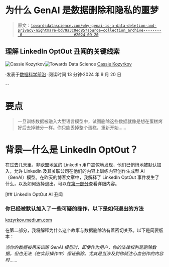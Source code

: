 # 为什么 GenAI 是数据删除和隐私的噩梦

> 原文：[`towardsdatascience.com/why-genai-is-a-data-deletion-and-privacy-nightmare-bd79a3c0ed85?source=collection_archive---------0-----------------------#2024-09-20`](https://towardsdatascience.com/why-genai-is-a-data-deletion-and-privacy-nightmare-bd79a3c0ed85?source=collection_archive---------0-----------------------#2024-09-20)

## 理解 LinkedIn OptOut 丑闻的关键线索

[](https://kozyrkov.medium.com/?source=post_page---byline--bd79a3c0ed85--------------------------------)![Cassie Kozyrkov](https://kozyrkov.medium.com/?source=post_page---byline--bd79a3c0ed85--------------------------------)[](https://towardsdatascience.com/?source=post_page---byline--bd79a3c0ed85--------------------------------)![Towards Data Science](https://towardsdatascience.com/?source=post_page---byline--bd79a3c0ed85--------------------------------) [Cassie Kozyrkov](https://kozyrkov.medium.com/?source=post_page---byline--bd79a3c0ed85--------------------------------)

·发表于[数据科学前沿](https://towardsdatascience.com/?source=post_page---byline--bd79a3c0ed85--------------------------------) ·阅读时间 13 分钟·2024 年 9 月 20 日

--

# 要点

> 一旦训练数据被融入大型语言模型中，试图删除这些数据就像是想在蛋糕烤好后去掉糖分一样。你只能丢掉整个蛋糕，重新开始……

# 背景—什么是 LinkedIn OptOut？

在过去几天里，非欧盟地区的 LinkedIn 用户震惊地发现，他们已悄悄地被默认加入，允许 LinkedIn 及其关联公司在他们的内容上训练内容创作生成型 AI（GenAI）模型。在昨天的博客文章中，我解释了 LinkedIn OptOut 事件发生了什么，以及如何选择退出。可以在[第一部分](https://bit.ly/quaesita_linkedinoptin1)查看详细内容。

[](https://kozyrkov.medium.com/the-linkedin-optin-ai-scandal-52679dcc9ca6?source=post_page-----bd79a3c0ed85--------------------------------) [## LinkedIn OptOut AI 丑闻

### 你已经被默认加入了一些可疑的操作，以下是如何退出的方法

[kozyrkov.medium.com](https://kozyrkov.medium.com/the-linkedin-optin-ai-scandal-52679dcc9ca6?source=post_page-----bd79a3c0ed85--------------------------------)

在第二部分，我将解释为什么这个故事与数据删除法有着密切关系。以下是简要版本：

*当你的数据被用来训练 GenAI 模型时，即使作为用户，你的法律权利是删除数据，但也无法（在实际操作中）保证删除。尤其是当涉及到你倾注心血创作的内容时*……
